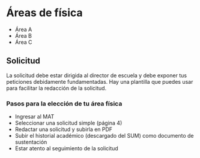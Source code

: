 # Áreas de física
- Área A
- Área B
- Área C

## Solicitud
La solicitud debe estar dirigida al director de escuela y debe exponer tus peticiones debidamente fundamentadas.
Hay una plantilla que puedes usar para facilitar la redacción de la solicitud.

### Pasos para la elección de tu área física
- Ingresar al MAT
- Seleccionar una solicitud simple (página 4)
- Redactar una solicitud y subirla en PDF
- Subir el historial académico (descargado del SUM) como documento de sustentación
- Estar atento al seguimiento de la solicitud